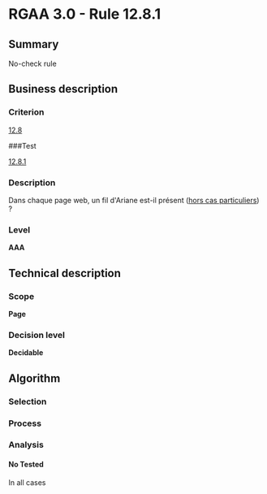 # RGAA 3.0 -  Rule 12.8.1

## Summary

No-check rule

## Business description

### Criterion

[12.8](http://references.modernisation.gouv.fr/referentiel-technique-0#crit-12-8)

###Test

[12.8.1](http://references.modernisation.gouv.fr/referentiel-technique-0#test-12-8-1)

### Description

Dans chaque page web, un fil d'Ariane est-il pr&eacute;sent (<a href="http://references.modernisation.gouv.fr/referentiel-technique-0#cpCrit12-8" title="Cas particuliers pour le crit&egrave;re 12.8">hors cas particuliers</a>) ?

### Level

**AAA**

## Technical description

### Scope

**Page**

### Decision level

**Decidable**

## Algorithm

### Selection

### Process

### Analysis

#### No Tested 

In all cases



